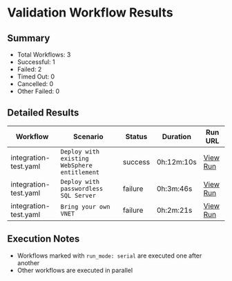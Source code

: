 # Validation Workflow Results

## Summary
- Total Workflows: 3
- Successful: 1
- Failed: 2
- Timed Out: 0
- Cancelled: 0
- Other Failed: 0

## Detailed Results

| Workflow | Scenario | Status | Duration | Run URL |
|----------|----------|---------|-----------|----------|
| integration-test.yaml | `Deploy with existing WebSphere entitlement` | success | 0h:12m:10s | [View Run](https://github.com/WASdev/azure.websphere-traditional.singleserver/actions/runs/17031672836) |
| integration-test.yaml | `Deploy with passwordless SQL Server` | failure | 0h:3m:46s | [View Run](https://github.com/WASdev/azure.websphere-traditional.singleserver/actions/runs/17031673974) |
| integration-test.yaml | `Bring your own VNET` | failure | 0h:2m:21s | [View Run](https://github.com/WASdev/azure.websphere-traditional.singleserver/actions/runs/17031675261) |


## Execution Notes
- Workflows marked with `run_mode: serial` are executed one after another
- Other workflows are executed in parallel
